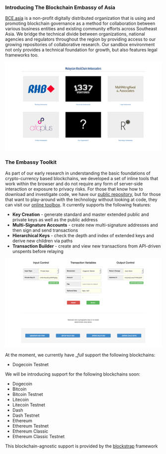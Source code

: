 ### Introducing The Blockchain Embassy of Asia

[BCE.asia](http://bce.asia) is a non-profit digitally distributed organization that is using and promoting blockchain governance as a method for collaboration between various business entities and existing community efforts across Southeast Asia. We bridge the technical divide between organizations, national agencies and regulators throughout the region by providing access to our growing repositories of collaborative research. Our sandbox environment not only provides a technical foundation for growth, but also features legal frameworks too.

![BCE.asia](assets/img/docs/bce-malaysian-ambassadors.png)

### The Embassy Toolkit

As part of our early research in understanding the basic foundations of crypto-currency based blockchains, we developed a set of inline tools that work within the browser and do not require any form of server-side interaction or exposure to privacy risks. For those that know how to download and investigate code, we have our [public repository](https://github.com/Neuroware-IO/toolbox), but for those that want to play-around with the technology without looking at code, they can visit our [online toolbox](http://bce.asia/toolbox/). It currently supports the following features:

* __Key Creation__ - generate standard and master extended public and private keys as well as the public address
* __Multi-Signature Accounts__ - create new multi-signature addresses and then sign and send transactions
* __Hierarchical Keys__ - check the depth and index of extended keys and derive new children via paths
* __Transaction Builder__ - create and view new transactions from API-driven unspents before relaying

![BCE Toolbox](assets/img/docs/screenshot.png)

At the moment, we currently have __full_ support the following blockchains:

* Dogecoin Testnet

We will be introducing support for the following blockchains soon:

* Dogecoin
* Bitcoin
* Bitcoin Testnet
* Litecoin
* Litecoin Testnet
* Dash
* Dash Testnet
* Ethereum
* Ethereum Testnet
* Ethereum Classic
* Ethereum Classic Testnet

This blockchain-agnostic support is provided by the [blockstrap](http://blockstrap.com) framework
